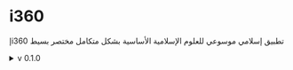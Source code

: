 # i360
إi360 تطبيق إسلامي موسوعي للعلوم الإسلامية الأساسية بشكل متكامل مختصر بسيط

<details>
<summary>v 0.1.0</summary>

| Header | Details |
|-----:|-----------|
|     Creation DateTime | 10/05/2022|
|     Version | 0.1.0|
|     Version Code | 20220510|
|     AppGyver Runtime Version | 4.3.6|
|     Released OS | Web|
|     Released Build# | 230085|
|     Released | 02/07/2022|
|     Notes | i360إ-OG (OG=Original)
|     | (before Magmaa meeting 2022/05/12)|
|     Changes | Creation: i360إ-OG (Original)|
|     | Add: "Quran" button|
|     | Add: "Hadith" button|
|     | Add: "Aqidah" button|
|     | Add: "Fiqh" button|
|     | Add: "Terminology" button|
|     | Add: "IslamicThoughtComponentBooks" button|
|     | Add: "Azkar" button|
|     | Add: "PrayerTimes" button|
|     | Add: "Mawareth" button|
|     | Add: "DarAlIftaa" button|
|     | Add: Logic for Android op.|
  
</details>
